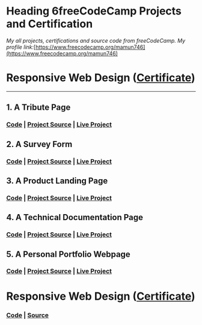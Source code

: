 # Heading 6freeCodeCamp Projects and Certification

_My all projects, certifications and source code from freeCodeCamp. My profile link:_[https://www.freecodecamp.org/mamun746](https://www.freecodecamp.org/mamun746)

# Responsive Web Design ([Certificate](https://www.freecodecamp.org/certification/mamun746/responsive-web-design))

---

## 1. A Tribute Page

### [Code](https://github.com/Mamun746/fcc-tribute-page) | [Project Source](https://learn.freecodecamp.org/responsive-web-design/responsive-web-design-projects/build-a-tribute-page) | [Live Project](https://fcc-tributepage.netlify.com/)

## 2. A Survey Form

### [Code](https://github.com/Mamun746/fcc-survey-form) | [Project Source](https://learn.freecodecamp.org/responsive-web-design/responsive-web-design-projects/build-a-survey-form) | [Live Project](https://fcc-survey-form-page.netlify.com/)

## 3. A Product Landing Page

### [Code](https://github.com/Mamun746/fcc-landing-page) | [Project Source](https://learn.freecodecamp.org/responsive-web-design/responsive-web-design-projects/build-a-product-landing-page) | [Live Project](https://fcc-landing-page.netlify.com/)

## 4. A Technical Documentation Page

### [Code](https://github.com/Mamun746/fcc-technical-documentation-page) | [Project Source](https://learn.freecodecamp.org/responsive-web-design/responsive-web-design-projects/build-a-technical-documentation-page) | [Live Project](https://fcc-documentation-page.netlify.com/)

## 5. A Personal Portfolio Webpage

### [Code](https://github.com/Mamun746/fcc-portfolio) | [Project Source](https://learn.freecodecamp.org/responsive-web-design/responsive-web-design-projects/build-a-personal-portfolio-webpage) | [Live Project](https://fcc-portfolio-page.netlify.com/)

# Responsive Web Design ([Certificate](https://www.freecodecamp.org/certification/mamun746/javascript-algorithms-and-data-structures))

### [Code](https://github.com/Mamun746/fcc-JavaScript-Algorithms-and-Data-Structures) | [Source](https://learn.freecodecamp.org/javascript-algorithms-and-data-structures/basic-javascript/)
